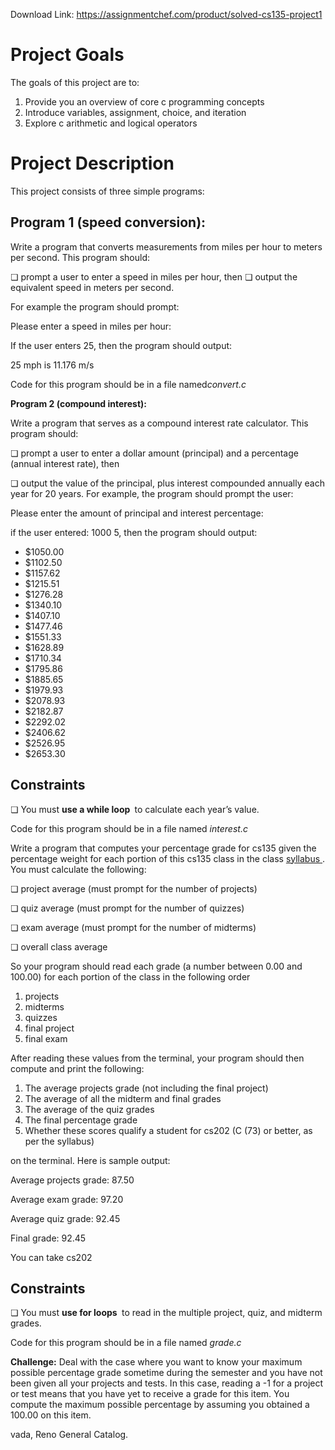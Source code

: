 Download Link: https://assignmentchef.com/product/solved-cs135-project1
<br>









<h1>Project Goals</h1>




The goals of this project are to:

<ol>

 <li>Provide you an overview of core c programming concepts</li>

 <li>Introduce variables, assignment, choice, and iteration</li>

 <li>Explore c arithmetic and logical operators</li>

</ol>




<h1>Project Description</h1>




This project consists of three simple programs:




<h2>Program 1 (speed conversion):​</h2>




Write a program that converts measurements from miles per hour to meters per second. This program should:




❏ prompt a user to enter a speed in miles per hour, then ❏ output the equivalent speed in meters per second.




For example the program should prompt:




Please enter a speed in miles per hour:




If the user enters 25, then the program should output:




25 mph is 11.176 m/s




Code for this program should be in a file named ​<em>convert.c</em>




<strong>Program 2 (compound interest): </strong>




Write a program that serves as a compound interest rate calculator. This program should:




❏ prompt a user to enter a dollar amount (principal) and a percentage (annual interest rate), then

❏ output the value of the principal, plus interest compounded annually each year for 20 years. For example, the program should prompt the user:




Please enter the amount of principal and interest percentage:




if the user entered: ​1000 5, then the program should output:​




<ul>

 <li>$1050.00</li>

 <li>$1102.50</li>

 <li>$1157.62</li>

 <li>$1215.51</li>

 <li>$1276.28</li>

 <li>$1340.10</li>

 <li>$1407.10</li>

 <li>$1477.46</li>

 <li>$1551.33</li>

 <li>$1628.89</li>

 <li>$1710.34</li>

 <li>$1795.86</li>

 <li>$1885.65</li>

 <li>$1979.93</li>

 <li>$2078.93</li>

 <li>$2182.87</li>

 <li>$2292.02</li>

 <li>$2406.62</li>

 <li>$2526.95</li>

 <li>$2653.30</li>

</ul>




<h2>Constraints</h2>

❏ You must <strong>use a while loop </strong>​      to calculate each year’s value.​




Code for this program should be in a file named ​<em>interest.c </em>







Write a program that computes your percentage grade for cs135 given the percentage weight for each portion of this cs135 class in the class <u>syllabus</u><u>​ </u>. You must calculate the​              following:




❏ project average (must prompt for the number of projects)

❏ quiz average (must prompt for the number of quizzes)

❏ exam average (must prompt for the number of midterms)

❏ overall class average




So your program should read each grade (a number between 0.00 and 100.00) for each portion of the class in the following order




<ol>

 <li>projects</li>

 <li>midterms</li>

 <li>quizzes</li>

 <li>final project</li>

 <li>final exam</li>

</ol>




After reading these values from the terminal, your program should then compute and print the following:




<ol>

 <li>The average projects grade (not including the final project)</li>

 <li>The average of all the midterm and final grades</li>

 <li>The average of the quiz grades</li>

 <li>The final percentage grade</li>

 <li>Whether these scores qualify a student for cs202 (C (73) or better, as per the syllabus)</li>

</ol>




on the terminal. Here is sample output:




Average projects grade: 87.50

Average exam grade: 97.20

Average quiz grade: 92.45

Final grade: 92.45

You can take cs202




<h2>Constraints</h2>

❏ You must <strong>use for loops </strong>​         to read in the multiple project, quiz, and midterm grades.​




Code for this program should be in a file named ​<em>grade.c </em>




<strong>Challenge:</strong> Deal with the case where you want to know your maximum possible percentage​  grade sometime during the semester and you have not been given all your projects and tests. In this case, reading a -1 for a project or test means that you have yet to receive a grade for this item. You compute the maximum possible percentage by assuming you obtained a 100.00 on this item.

vada, Reno General Catalog.